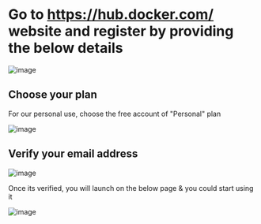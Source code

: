 # Go to https://hub.docker.com/ website and register by providing the below details

![image](https://user-images.githubusercontent.com/90503660/137614156-aaac3236-7c55-46e6-9f78-01d4493fa66c.png)

## Choose your plan

For our personal use, choose the free account of "Personal" plan

![image](https://user-images.githubusercontent.com/90503660/137614191-163fc22f-b13c-443d-a50e-52d63c1feee0.png)

## Verify your email address

![image](https://user-images.githubusercontent.com/90503660/137614224-f8290570-efb3-4c00-aec7-5ac0b759fae4.png)

Once its verified, you will launch on the below page & you could start using it

![image](https://user-images.githubusercontent.com/90503660/137614248-a838b8f7-4ec8-44f3-a4ea-e6f4ea2313ab.png)

